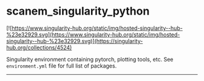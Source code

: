 # scanem_singularity_python

[![https://www.singularity-hub.org/static/img/hosted-singularity--hub-%23e32929.svg](https://www.singularity-hub.org/static/img/hosted-singularity--hub-%23e32929.svg)](https://singularity-hub.org/collections/4524)

Singularity environment containing pytorch, plotting tools, etc. See `environment.yml` file for full list of packages. 

-----------------------
